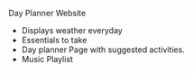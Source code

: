 Day Planner Website

- Displays weather everyday
- Essentials to take 
- Day planner Page with suggested activities.
- Music Playlist

